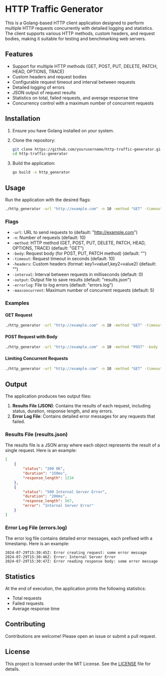 # HTTP Traffic Generator

This is a Golang-based HTTP client application designed to perform multiple HTTP requests concurrently with detailed logging and statistics. The client supports various HTTP methods, custom headers, and request bodies, making it suitable for testing and benchmarking web servers.

## Features

- Support for multiple HTTP methods (GET, POST, PUT, DELETE, PATCH, HEAD, OPTIONS, TRACE)
- Custom headers and request bodies
- Configurable request timeout and interval between requests
- Detailed logging of errors
- JSON output of request results
- Statistics on total, failed requests, and average response time
- Concurrency control with a maximum number of concurrent requests

## Installation

1. Ensure you have Golang installed on your system.
2. Clone the repository:

   ```bash
   git clone https://github.com/yourusername/http-traffic-generator.git
   cd http-traffic-generator
   ```

3. Build the application:

   ```bash
   go build -o http_generator
   ```

## Usage

Run the application with the desired flags:

```sh
./http_generator -url "http://example.com" -n 10 -method "GET" -timeout 10 -headers "Content-Type=application/json" -interval 1000 -output "results.json" -errorlog "errors.log" -maxconcurrent 5
```

### Flags

- `-url`: URL to send requests to (default: "http://example.com")
- `-n`: Number of requests (default: 10)
- `-method`: HTTP method (GET, POST, PUT, DELETE, PATCH, HEAD, OPTIONS, TRACE) (default: "GET")
- `-body`: Request body (for POST, PUT, PATCH method) (default: "")
- `-timeout`: Request timeout in seconds (default: 10)
- `-headers`: Custom headers (format: key1=value1,key2=value2) (default: "")
- `-interval`: Interval between requests in milliseconds (default: 0)
- `-output`: Output file to save results (default: "results.json")
- `-errorlog`: File to log errors (default: "errors.log")
- `-maxconcurrent`: Maximum number of concurrent requests (default: 5)

### Examples

#### GET Request

```sh
./http_generator -url "http://example.com" -n 10 -method "GET" -timeout 10 -output "results.json" -errorlog "errors.log"
```

#### POST Request with Body

```sh
./http_generator -url "http://example.com" -n 10 -method "POST" -body '{"key":"value"}' -headers "Content-Type=application/json" -timeout 10 -output "results.json" -errorlog "errors.log"
```

#### Limiting Concurrent Requests

```sh
./http_generator -url "http://example.com" -n 10 -method "GET" -timeout 10 -maxconcurrent 3 -output "results.json" -errorlog "errors.log"
```

## Output

The application produces two output files:

1. **Results File (JSON)**: Contains the results of each request, including status, duration, response length, and any errors.
2. **Error Log File**: Contains detailed error messages for any requests that failed.

### Results File (results.json)

The results file is a JSON array where each object represents the result of a single request. Here is an example:

```json
[
    {
        "status": "200 OK",
        "duration": "150ms",
        "response_length": 1234
    },
    {
        "status": "500 Internal Server Error",
        "duration": "200ms",
        "response_length": 567,
        "error": "Internal Server Error"
    }
]
```

### Error Log File (errors.log)

The error log file contains detailed error messages, each prefixed with a timestamp. Here is an example:

```
2024-07-29T15:30:45Z: Error creating request: some error message
2024-07-29T15:30:46Z: Error: Internal Server Error
2024-07-29T15:30:47Z: Error reading response body: some error message
```

## Statistics

At the end of execution, the application prints the following statistics:

- Total requests
- Failed requests
- Average response time

## Contributing

Contributions are welcome! Please open an issue or submit a pull request.

## License

This project is licensed under the MIT License. See the [LICENSE](LICENSE) file for details.
